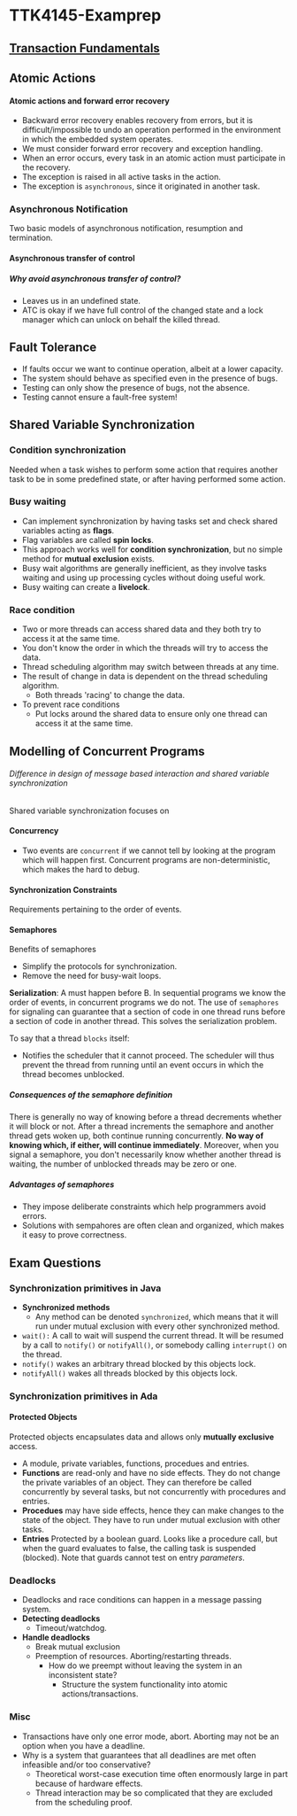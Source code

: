 # TTK4145-Examprep

## [Transaction Fundamentals](transaction-fundamentals.md)


## Atomic Actions

#### Atomic actions and forward error recovery
* Backward error recovery enables recovery from errors, but it is difficult/impossible to undo an operation performed in the environment in which the embedded system operates.
* We must consider forward error recovery and exception handling.
* When an error occurs, every task in an atomic action must participate in the recovery.
* The exception is raised in all active tasks in the action.
* The exception is `asynchronous`, since it originated in another task.

### Asynchronous Notification
Two basic models of asynchronous notification, resumption and termination.

#### Asynchronous transfer of control


##### Why avoid asynchronous transfer of control?
* Leaves us in an undefined state.
* ATC is okay if we have full control of the changed state and a lock manager which can unlock on behalf the killed thread.

## Fault Tolerance
* If faults occur we want to continue operation, albeit at a lower capacity.
* The system should behave as specified even in the presence of bugs.
* Testing can only show the presence of bugs, not the absence.
* Testing cannot ensure a fault-free system!

## Shared Variable Synchronization

### Condition synchronization
Needed when a task wishes to perform some action that requires another task to be in some predefined state, or after having performed some action.

### Busy waiting
* Can implement synchronization by having tasks set and check shared variables acting as **flags**.
* Flag variables are called **spin locks**.
* This approach works well for **condition synchronization**, but no simple method for **mutual exclusion** exists.
* Busy wait algorithms are generally inefficient, as they involve tasks waiting and using up processing cycles without doing useful work.
* Busy waiting can create a **livelock**.

### Race condition
* Two or more threads can access shared data and they both try to access it at the same time.
* You don't know the order in which the threads will try to access the data.
* Thread scheduling algorithm may switch between threads at any time.
* The result of change in data is dependent on the thread scheduling algorithm.
  * Both threads 'racing' to change the data.
* To prevent race conditions
  * Put locks around the shared data to ensure only one thread can access it at the same time.


## Modelling of Concurrent Programs
###### Difference in design of message based interaction and shared variable synchronization
Shared variable synchronization focuses on



#### Concurrency
* Two events are `concurrent` if we cannot tell by looking at the program which will happen first. Concurrent programs are non-deterministic, which makes the hard to debug.

#### Synchronization Constraints
Requirements pertaining to the order of events.

#### Semaphores
Benefits of semaphores
* Simplify the protocols for synchronization.
* Remove the need for busy-wait loops.

__Serialization__: A must happen before B. In sequential programs we know the order of events, in concurrent programs we do not. The use of `semaphores` for signaling can guarantee that a section of code in one thread runs before a section of code in another thread. This solves the serialization problem.

To say that a thread `blocks` itself:
* Notifies the scheduler that it cannot proceed. The scheduler will thus prevent the thread from running until an event occurs in which the thread becomes unblocked.

##### Consequences of the semaphore definition
There is generally no way of knowing before a thread decrements whether it will block or not. After a thread increments the semaphore and another thread gets woken up, both continue running concurrently. __No way of knowing which, if either, will continue immediately__. Moreover, when you signal a semaphore, you don't necessarily know whether another thread is waiting, the number of unblocked threads may be zero or one.

##### Advantages of semaphores
* They impose deliberate constraints which help programmers avoid errors.
* Solutions with sempahores are often clean and organized, which makes it easy to prove correctness.



##




## Exam Questions

### Synchronization primitives in Java
* __Synchronized methods__
  * Any method can be denoted `synchronized`, which means that it will run under mutual exclusion with every other synchronized method.
* `wait():` A call to wait will suspend the current thread. It will be resumed by a call to `notify()` or `notifyAll()`, or somebody calling `interrupt()` on the thread.
* `notify()` wakes an arbitrary thread blocked by this objects lock.
* `notifyAll()` wakes all threads blocked by this objects lock.


### Synchronization primitives in Ada
#### __Protected Objects__
Protected objects encapsulates data and allows only **mutually exclusive** access.
  * A module, private variables, functions, procedues and entries.
  * __Functions__ are read-only and have no side effects. They do not change the private variables of an object. They can therefore be called concurrently by several tasks, but not concurrently with procedures and entries.
  * __Procedues__ may have side effects, hence they can make changes to the state of the object. They have to run under mutual exclusion with other tasks.
  * __Entries__ Protected by a boolean guard. Looks like a procedure call, but when the guard evaluates to false, the calling task is suspended (blocked). Note that guards cannot test on entry *parameters*.


### Deadlocks
* Deadlocks and race conditions can happen in a message passing system.
* **Detecting deadlocks**
  * Timeout/watchdog.
* **Handle deadlocks**
  * Break mutual exclusion
  * Preemption of resources. Aborting/restarting threads.
    * How do we preempt without leaving the system in an inconsistent state?
      * Structure the system functionality into atomic actions/transactions.

### Misc
* Transactions have only one error mode, abort. Aborting may not be an option when you have a deadline.
* Why is a system that guarantees that all deadlines are met often infeasible and/or too conservative?
  * Theoretical worst-case execution time often enormously large in part because of hardware effects.
  * Thread interaction may be so complicated that they are excluded from the scheduling proof.
